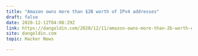 ```yaml
---
title: "Amazon owns more than $2B worth of IPv4 addresses"
draft: false
date: 2020-12-12T04:08:29Z
link: https://dangoldin.com/2020/12/11/amazon-owns-more-than-2b-worth-of-ipv4-addresses/?utm_medium=RSS&utm_source=hune
site: dangoldin.com
topic: Hacker News  

---
```


